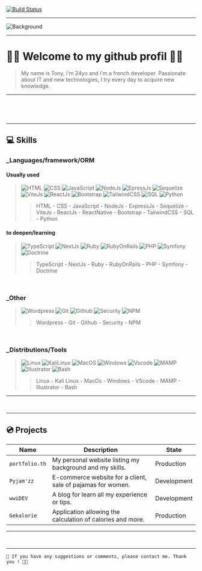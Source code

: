 [![Build Status](https://img.shields.io/twitter/follow/ouictoons?style=social)](https://twitter.com/ouictoons)

---
![Background](https://jakobbradshaw.com/wp-content/uploads/2018/05/app-development-background.jpg)

---

# 👋🏻 Welcome to my github profil 👋🏻

> My name is Tony, i'm 24yo and i'm a french developer. Passionate about IT and new technologies, I try every day to acquire new knowledge.

---

&nbsp;

&nbsp;


---
## 💻 Skills
### _Languages/framework/ORM
#### Usually used
> ![HTML](https://img.icons8.com/color/48/null/html-5--v1.png) ![CSS](https://img.icons8.com/fluency/48/null/css3.png) ![JavaScript](https://img.icons8.com/color/48/null/javascript--v1.png) ![NodeJs](https://img.icons8.com/color/48/null/nodejs.png) ![EpressJs](https://api.iconify.design/simple-icons/express.svg?width=48&height=48) ![Sequelize](https://api.iconify.design/vscode-icons/file-type-sequelize.svg?width=48&height=48) ![ViteJs](https://api.iconify.design/logos/vitejs.svg?width=48&height=48) ![ReactJs](https://img.icons8.com/color/48/null/react-native.png) ![Bootstrap](https://img.icons8.com/color/48/null/bootstrap.png) ![TailwindCSS](https://api.iconify.design/logos/tailwindcss-icon.svg?width=48&height=48) ![SQL](https://api.iconify.design/logos/mysql.svg?width=48&height=48) ![Python](https://api.iconify.design/logos/python.svg?width=48&height=48) 
>>HTML - CSS - JavaScript - NodeJs - ExpressJs - Sequelize - ViteJs - ReactJs - ReactNative - Bootstrap - TailwindCSS - SQL - Python

#### to deepen/learning
>![TypeScript](https://api.iconify.design/logos/typescript-icon.svg?width=48&height=48) ![NextJs](https://api.iconify.design/cib/next-js.svg?width=48&height=48) ![Ruby](https://api.iconify.design/vscode-icons/file-type-ruby.svg?width=48&height=48) ![RubyOnRails](https://api.iconify.design/logos/rails.svg?width=48&height=48) ![PHP](https://api.iconify.design/vscode-icons/file-type-php2.svg?width=48&height=48) ![Symfony](https://api.iconify.design/logos/symfony.svg?width=48&height=48) ![Doctrine](https://api.iconify.design/logos/doctrine.svg?width=48&height=48) 
>>TypeScript - NextJs - Ruby - RubyOnRails - PHP - Symfony - Doctrine 

&nbsp;

### _Other
>![Wordpress](https://api.iconify.design/logos/wordpress-icon-alt.svg?width=48&height=48') ![Git](https://img.icons8.com/color/48/null/git.png) ![Github](https://img.icons8.com/color/48/null/github--v1.png) ![Security](https://img.icons8.com/color/48/null/lock--v1.png) ![NPM](https://img.icons8.com/color/48/null/npm.png) 
>>Wordpress - Git - Github - Security - NPM 

&nbsp;

### _Distributions/Tools
>![Linux](https://img.icons8.com/color/48/null/linux--v1.png) ![KaliLinux](https://img.icons8.com/color/48/null/kali-linux.png) ![MacOS](https://img.icons8.com/color/48/null/mac-os--v1.png) ![Windows](https://img.icons8.com/color/48/null/windows-10.png) ![Vscode](https://api.iconify.design/vscode-icons/file-type-vscode.svg?width=48&height=48) ![MAMP](https://api.iconify.design/simple-icons/mamp.svg?width=48&height=48) ![Illustrator](https://img.icons8.com/color/48/null/adobe-illustrator--v1.png) ![Bash](https://api.iconify.design/logos/bash-icon.svg?width=48&height=48)
>>Linux - Kali Linux - MacOs - Windows - VScode - MAMP - Illustrator - Bash 

---


&nbsp;

 
---
## 💿 Projects
| Name | Description | State | 
| ------ | ----------- | ---------- | 
| `portfolio.th` | My personal website listing my background and my skills. | Production | 
| `Pyjam'zz` | E-commerce website for a client, sale of pajamas for women. | Development | 
| `wwiDEV` | A blog for learn all my experience or tips. | Development | 
| `Gekalorie`    | Application allowing the calculation of calories and more. | Production | 
---


&nbsp;

 
---
```
💭 If you have any suggestions or comments, please contact me. Thank you ! 👋🏻 
```
